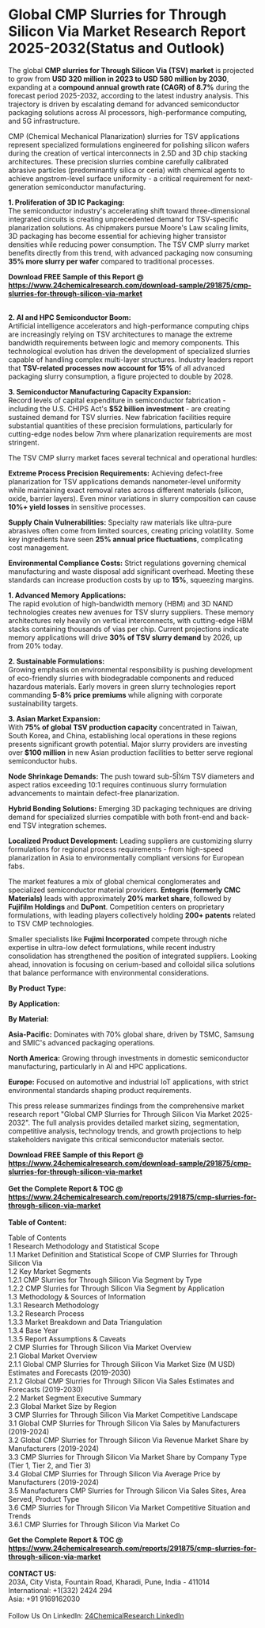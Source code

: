 <h1>Global CMP Slurries for Through Silicon Via Market Research Report 2025-2032(Status and Outlook)</h1><p>The global <strong>CMP slurries for Through Silicon Via (TSV) market</strong> is projected to grow from <strong>USD 320 million in 2023 to USD 580 million by 2030</strong>, expanding at a <strong>compound annual growth rate (CAGR) of 8.7%</strong> during the forecast period 2025-2032, according to the latest industry analysis. This trajectory is driven by escalating demand for advanced semiconductor packaging solutions across AI processors, high-performance computing, and 5G infrastructure.</p><p>CMP (Chemical Mechanical Planarization) slurries for TSV applications represent specialized formulations engineered for polishing silicon wafers during the creation of vertical interconnects in 2.5D and 3D chip stacking architectures. These precision slurries combine carefully calibrated abrasive particles (predominantly silica or ceria) with chemical agents to achieve angstrom-level surface uniformity - a critical requirement for next-generation semiconductor manufacturing.</p><p><strong>1. Proliferation of 3D IC Packaging:</strong><br>
The semiconductor industry's accelerating shift toward three-dimensional integrated circuits is creating unprecedented demand for TSV-specific planarization solutions. As chipmakers pursue Moore's Law scaling limits, 3D packaging has become essential for achieving higher transistor densities while reducing power consumption. The TSV CMP slurry market benefits directly from this trend, with advanced packaging now consuming <strong>35% more slurry per wafer</strong> compared to traditional processes.</p><div><b>Download FREE Sample of this Report @ 
            <a href="https://www.24chemicalresearch.com/download-sample/291875/cmp-slurries-for-through-silicon-via-market">
            https://www.24chemicalresearch.com/download-sample/291875/cmp-slurries-for-through-silicon-via-market</a></b></div><br><p><strong>2. AI and HPC Semiconductor Boom:</strong><br>
Artificial intelligence accelerators and high-performance computing chips are increasingly relying on TSV architectures to manage the extreme bandwidth requirements between logic and memory components. This technological evolution has driven the development of specialized slurries capable of handling complex multi-layer structures. Industry leaders report that <strong>TSV-related processes now account for 15%</strong> of all advanced packaging slurry consumption, a figure projected to double by 2028.</p><p><strong>3. Semiconductor Manufacturing Capacity Expansion:</strong><br>
Record levels of capital expenditure in semiconductor fabrication - including the U.S. CHIPS Act's <strong>$52 billion investment</strong> - are creating sustained demand for TSV slurries. New fabrication facilities require substantial quantities of these precision formulations, particularly for cutting-edge nodes below 7nm where planarization requirements are most stringent.</p><p>The TSV CMP slurry market faces several technical and operational hurdles:</p><p><strong>Extreme Process Precision Requirements:</strong> Achieving defect-free planarization for TSV applications demands nanometer-level uniformity while maintaining exact removal rates across different materials (silicon, oxide, barrier layers). Even minor variations in slurry composition can cause <strong>10%+ yield losses</strong> in sensitive processes.</p><p><strong>Supply Chain Vulnerabilities:</strong> Specialty raw materials like ultra-pure abrasives often come from limited sources, creating pricing volatility. Some key ingredients have seen <strong>25% annual price fluctuations</strong>, complicating cost management.</p><p><strong>Environmental Compliance Costs:</strong> Strict regulations governing chemical manufacturing and waste disposal add significant overhead. Meeting these standards can increase production costs by up to <strong>15%</strong>, squeezing margins.</p><p><strong>1. Advanced Memory Applications:</strong><br>
The rapid evolution of high-bandwidth memory (HBM) and 3D NAND technologies creates new avenues for TSV slurry suppliers. These memory architectures rely heavily on vertical interconnects, with cutting-edge HBM stacks containing thousands of vias per chip. Current projections indicate memory applications will drive <strong>30% of TSV slurry demand</strong> by 2026, up from 20% today.</p><p><strong>2. Sustainable Formulations:</strong><br>
Growing emphasis on environmental responsibility is pushing development of eco-friendly slurries with biodegradable components and reduced hazardous materials. Early movers in green slurry technologies report commanding <strong>5-8% price premiums</strong> while aligning with corporate sustainability targets.</p><p><strong>3. Asian Market Expansion:</strong><br>
With <strong>75% of global TSV production capacity</strong> concentrated in Taiwan, South Korea, and China, establishing local operations in these regions presents significant growth potential. Major slurry providers are investing over <strong>$100 million</strong> in new Asian production facilities to better serve regional semiconductor hubs.</p><p><strong>Node Shrinkage Demands:</strong> The push toward sub-5Î¼m TSV diameters and aspect ratios exceeding 10:1 requires continuous slurry formulation advancements to maintain defect-free planarization.</p><p><strong>Hybrid Bonding Solutions:</strong> Emerging 3D packaging techniques are driving demand for specialized slurries compatible with both front-end and back-end TSV integration schemes.</p><p><strong>Localized Product Development:</strong> Leading suppliers are customizing slurry formulations for regional process requirements - from high-speed planarization in Asia to environmentally compliant versions for European fabs.</p><p>The market features a mix of global chemical conglomerates and specialized semiconductor material providers. <strong>Entegris (formerly CMC Materials)</strong> leads with approximately <strong>20% market share</strong>, followed by <strong>Fujifilm Holdings</strong> and <strong>DuPont</strong>. Competition centers on proprietary formulations, with leading players collectively holding <strong>200+ patents</strong> related to TSV CMP technologies.</p><p>Smaller specialists like <strong>Fujimi Incorporated</strong> compete through niche expertise in ultra-low defect formulations, while recent industry consolidation has strengthened the position of integrated suppliers. Looking ahead, innovation is focusing on cerium-based and colloidal silica solutions that balance performance with environmental considerations.</p><p><strong>By Product Type:</strong></p><p><strong>By Application:</strong></p><p><strong>By Material:</strong></p><p><strong>Asia-Pacific:</strong> Dominates with 70% global share, driven by TSMC, Samsung and SMIC's advanced packaging operations.</p><p><strong>North America:</strong> Growing through investments in domestic semiconductor manufacturing, particularly in AI and HPC applications.</p><p><strong>Europe:</strong> Focused on automotive and industrial IoT applications, with strict environmental standards shaping product requirements.</p><p>This press release summarizes findings from the comprehensive market research report "Global CMP Slurries for Through Silicon Via Market 2025-2032". The full analysis provides detailed market sizing, segmentation, competitive analysis, technology trends, and growth projections to help stakeholders navigate this critical semiconductor materials sector.</p><div><b>Download FREE Sample of this Report @ 
            <a href="https://www.24chemicalresearch.com/download-sample/291875/cmp-slurries-for-through-silicon-via-market">
            https://www.24chemicalresearch.com/download-sample/291875/cmp-slurries-for-through-silicon-via-market</a></b></div><br><div><b>Get the Complete Report & TOC @ 
            <a href="https://www.24chemicalresearch.com/reports/291875/cmp-slurries-for-through-silicon-via-market">
            https://www.24chemicalresearch.com/reports/291875/cmp-slurries-for-through-silicon-via-market</a></b></div><br>
            <b>Table of Content:</b><p>Table of Contents<br />
1 Research Methodology and Statistical Scope<br />
1.1 Market Definition and Statistical Scope of CMP Slurries for Through Silicon Via<br />
1.2 Key Market Segments<br />
1.2.1 CMP Slurries for Through Silicon Via Segment by Type<br />
1.2.2 CMP Slurries for Through Silicon Via Segment by Application<br />
1.3 Methodology & Sources of Information<br />
1.3.1 Research Methodology<br />
1.3.2 Research Process<br />
1.3.3 Market Breakdown and Data Triangulation<br />
1.3.4 Base Year<br />
1.3.5 Report Assumptions & Caveats<br />
2 CMP Slurries for Through Silicon Via Market Overview<br />
2.1 Global Market Overview<br />
2.1.1 Global CMP Slurries for Through Silicon Via Market Size (M USD) Estimates and Forecasts (2019-2030)<br />
2.1.2 Global CMP Slurries for Through Silicon Via Sales Estimates and Forecasts (2019-2030)<br />
2.2 Market Segment Executive Summary<br />
2.3 Global Market Size by Region<br />
3 CMP Slurries for Through Silicon Via Market Competitive Landscape<br />
3.1 Global CMP Slurries for Through Silicon Via Sales by Manufacturers (2019-2024)<br />
3.2 Global CMP Slurries for Through Silicon Via Revenue Market Share by Manufacturers (2019-2024)<br />
3.3 CMP Slurries for Through Silicon Via Market Share by Company Type (Tier 1, Tier 2, and Tier 3)<br />
3.4 Global CMP Slurries for Through Silicon Via Average Price by Manufacturers (2019-2024)<br />
3.5 Manufacturers CMP Slurries for Through Silicon Via Sales Sites, Area Served, Product Type<br />
3.6 CMP Slurries for Through Silicon Via Market Competitive Situation and Trends<br />
3.6.1 CMP Slurries for Through Silicon Via Market Co</p><div><b>Get the Complete Report & TOC @ 
            <a href="https://www.24chemicalresearch.com/reports/291875/cmp-slurries-for-through-silicon-via-market">
            https://www.24chemicalresearch.com/reports/291875/cmp-slurries-for-through-silicon-via-market</a></b></div><br><b>CONTACT US:</b><br>
            203A, City Vista, Fountain Road, Kharadi, Pune, India - 411014<br>
            International: +1(332) 2424 294<br>
            Asia: +91 9169162030 <br><br>
            Follow Us On LinkedIn: <a href="https://www.linkedin.com/company/24chemicalresearch/">24ChemicalResearch LinkedIn</a>